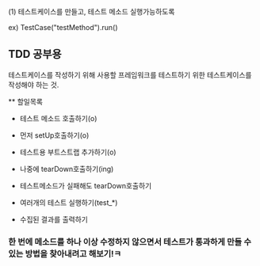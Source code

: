 
(1) 테스트케이스를 만들고, 테스트 메소드 실행가능하도록

ex) TestCase("testMethod").run()


## TDD 공부용


테스트케이스를 작성하기 위해 사용할 프레임워크를 테스트하기 위한 테스트케이스를 작성해야 하는 것.

** 할일목록

* 테스트 메소드 호출하기(o)

* 먼저 setUp호출하기(o)

* 테스트용 부트스트랩 추가하기(o)

* 나중에 tearDown호출하기(ing)

* 테스트메소드가 실패해도 tearDown호출하기

* 여러개의 테스트 실행하기(test_*)

* 수집된 결과를 출력하기


### 한 번에 메소드를 하나 이상 수정하지 않으면서 테스트가 통과하게 만들 수 있는 방법을 찾아내려고 해보기!ㅋ
